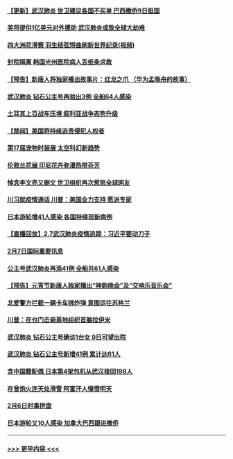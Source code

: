 #### [【更新】武汉肺炎 世卫建议各国不买单 巴西撤侨9日抵国](../pages/prog202/a102770740.md?t=02081344) 
#### [美将提供1亿美元对外援助 武汉肺炎或致全球大劫难](../pages/prog202/a102772361.md?t=02081344) 
#### [四大洲花滑赛 羽生结弦短曲刷新世界纪录(视频)](../pages/prog202/a102772341.md?t=02081344) 
#### [封院隔离 韩国光州医院病人丢纸条求救](../pages/prog202/a102772282.md?t=02081344) 
#### [【预告】新唐人将独家播出故事片：红龙之爪 （华为孟晚舟的故事）](../pages/prog202/a102767728.md?t=02081344) 
#### [武汉肺炎 钻石公主号再验出3例 全船64人感染](../pages/prog202/a102771726.md?t=02081344) 
#### [土耳其上百战车压境 叙利亚战争态势升级](../pages/prog202/a102772132.md?t=02081344) 
#### [【禁闻】美国将持续追责侵犯人权者](../pages/prog202/a102772042.md?t=02081344) 
#### [第17届宠物时装展 太空科幻新趋势](../pages/prog202/a102772033.md?t=02081344) 
#### [伦敦兰花展 印尼花卉弥漫热带芬芳](../pages/prog202/a102772026.md?t=02081344) 
#### [悼念李文亮又删文 世卫组织再次惹怒全球网友](../pages/prog202/a102771968.md?t=02081344) 
#### [川习就疫情通话 川普：美国全力支持 愿派专家](../pages/prog202/a102771930.md?t=02081344) 
#### [日本游轮增41人感染 各国持续现新病例](../pages/prog202/a102771912.md?t=02081344) 
#### [【直播回放】2.7武汉肺炎疫情追踪：习近平要动刀子](../pages/prog202/a102771649.md?t=02081344) 
#### [2月7日国际重要讯息](../pages/prog202/a102771747.md?t=02081344) 
#### [公主号武汉肺炎再添41例 全船共61人感染](../pages/prog202/a102771703.md?t=02081344) 
#### [【预告】元宵节新唐人独家播出“神韵晚会”及“交响乐音乐会”](../pages/prog202/a102767674.md?t=02081344) 
#### [北爱警方拦截一辆卡车绑炸弹 意图运往苏格兰](../pages/prog202/a102771609.md?t=02081344) 
#### [川普：在也门击毙基地组织首脑拉伊米](../pages/prog202/a102771528.md?t=02081344) 
#### [武汉肺炎 钻石公主号确诊1台女 9日可望出院](../pages/prog202/a102771518.md?t=02081344) 
#### [武汉肺炎 钻石公主号新增41例 累计达61人](../pages/prog202/a102771486.md?t=02081344) 
#### [含中国籍配偶 日本第4架包机从武汉接回198人](../pages/prog202/a102771472.md?t=02081344) 
#### [在曾炮火连天处滑雪 阿富汗人憧憬明天](../pages/prog202/a102771290.md?t=02081344) 
#### [2月6日时事拼盘](../pages/prog202/a102771225.md?t=02081344) 
#### [日本游轮又10人感染 加拿大巴西跟进撤侨](../pages/prog202/a102771084.md?t=02081344) 

----
#### [ >>> 更早内容 <<< ](../indexes/prog202-earlier.md)
